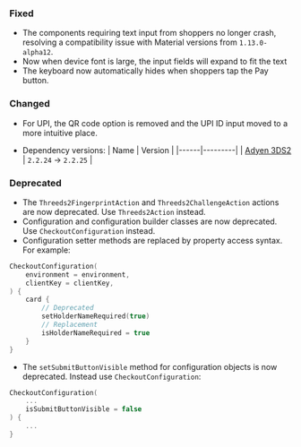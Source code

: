 ### Fixed
- The components requiring text input from shoppers no longer crash, resolving a compatibility issue with Material versions from `1.13.0-alpha12`.
- Now when device font is large, the input fields will expand to fit the text
- The keyboard now automatically hides when shoppers tap the Pay button.


### Changed
- For UPI, the QR code option is removed and the UPI ID input moved to a more intuitive place.

- Dependency versions:
  | Name | Version |
  |------|---------|
  | [Adyen 3DS2](https://github.com/Adyen/adyen-3ds2-android/releases/tag/2.2.25) | `2.2.24` -> `2.2.25` |

### Deprecated
- The `Threeds2FingerprintAction` and `Threeds2ChallengeAction` actions are now deprecated. Use `Threeds2Action` instead.
- Configuration and configuration builder classes are now deprecated. Use `CheckoutConfiguration` instead.
- Configuration setter methods are replaced by property access syntax. For example:
```kotlin
CheckoutConfiguration(
    environment = environment,
    clientKey = clientKey,
) {
    card {
        // Deprecated
        setHolderNameRequired(true)
        // Replacement
        isHolderNameRequired = true
    }
}
```
- The `setSubmitButtonVisible` method for configuration objects is now deprecated. Instead use `CheckoutConfiguration`:
```kotlin
CheckoutConfiguration(
    ...
    isSubmitButtonVisible = false
) {
    ...
}
```
